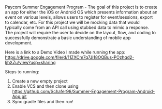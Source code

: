 Paycom Summer Engagement Program - The goal of this project is to create an app for either the iOS or Android OS which presents information about an event on various levels, allows users to register for event/sessions, export to calendar, etc. For this project we will be mocking data that would typically come from an API call using stubbed data to mimic a response. The project will require the user to decide on the layout, flow, and coding to successfully demonstrate a basic understanding of mobile app development.

Here is a link to a Demo Video I made while running the app: https://drive.google.com/file/d/11ZXCm7q7Ji18OQBus-POzhqd2-IjhXZu/view?usp=sharing


Steps to running:
  1) Create a new empty project
  2) Enable VCS and then clone using  https://github.com/Schafer98/Summer-Engagement-Program-Android-App.git
  3) Sync gradle files and then run!
